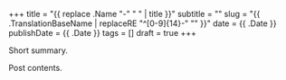 +++
title = "{{ replace .Name "-" " " | title }}"
subtitle = ""
slug = "{{ .TranslationBaseName | replaceRE "^[0-9]{14}-" ""  }}"
date = {{ .Date }}
publishDate = {{ .Date }}
tags = []
draft = true
+++

Short summary.

<!--more-->

Post contents.
